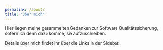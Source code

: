 ```yaml
---
permalink: /about/
title: "Über mich"
---
```


Hier liegen meine gesammelten Gedanken zur Software Qualitätssicherung, sofern ich denn dazu komme, sie aufzuschreiben.

Details über mich findet ihr über die Links in der Sidebar.